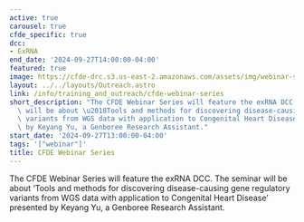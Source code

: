 ```yaml
---
active: true
carousel: true
cfde_specific: true
dcc:
- ExRNA
end_date: '2024-09-27T14:00:00-04:00'
featured: true
image: https://cfde-drc.s3.us-east-2.amazonaws.com/assets/img/webinar-sep-2024.png
layout: ../../layouts/Outreach.astro
link: /info/training_and_outreach/cfde-webinar-series
short_description: "The CFDE Webinar Series will feature the exRNA DCC. The seminar\
  \ will be about \u2018Tools and methods for discovering disease-causing gene regulatory\
  \ variants from WGS data with application to Congenital Heart Disease\u2019 presented\
  \ by Keyang Yu, a Genboree Research Assistant."
start_date: '2024-09-27T13:00:00-04:00'
tags: '["webinar"]'
title: CFDE Webinar Series
---
```

The CFDE Webinar Series will feature the exRNA DCC. The seminar will be about ‘Tools and methods for discovering disease-causing gene regulatory variants from WGS data with application to Congenital Heart Disease’ presented by Keyang Yu, a Genboree Research Assistant.